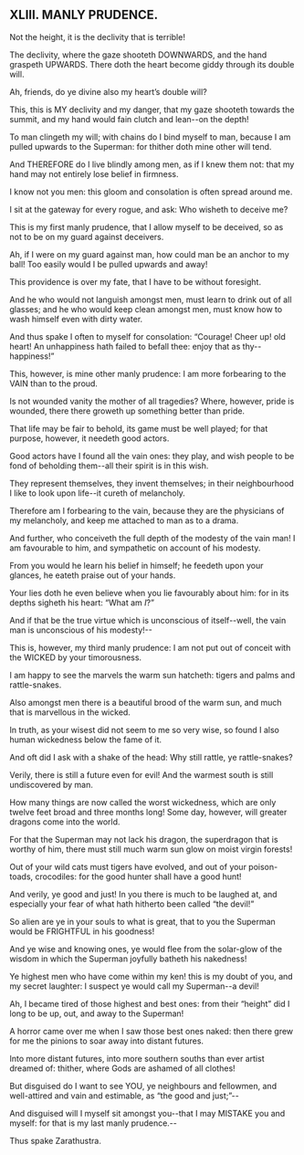 ## XLIII. MANLY PRUDENCE.

Not the height, it is the declivity that is terrible!

The declivity, where the gaze shooteth DOWNWARDS, and the hand graspeth
UPWARDS. There doth the heart become giddy through its double will.

Ah, friends, do ye divine also my heart’s double will?

This, this is MY declivity and my danger, that my gaze shooteth towards
the summit, and my hand would fain clutch and lean--on the depth!

To man clingeth my will; with chains do I bind myself to man, because
I am pulled upwards to the Superman: for thither doth mine other will
tend.

And THEREFORE do I live blindly among men, as if I knew them not: that
my hand may not entirely lose belief in firmness.

I know not you men: this gloom and consolation is often spread around
me.

I sit at the gateway for every rogue, and ask: Who wisheth to deceive
me?

This is my first manly prudence, that I allow myself to be deceived, so
as not to be on my guard against deceivers.

Ah, if I were on my guard against man, how could man be an anchor to my
ball! Too easily would I be pulled upwards and away!

This providence is over my fate, that I have to be without foresight.

And he who would not languish amongst men, must learn to drink out of
all glasses; and he who would keep clean amongst men, must know how to
wash himself even with dirty water.

And thus spake I often to myself for consolation: “Courage! Cheer up!
old heart! An unhappiness hath failed to befall thee: enjoy that as
thy--happiness!”

This, however, is mine other manly prudence: I am more forbearing to the
VAIN than to the proud.

Is not wounded vanity the mother of all tragedies? Where, however, pride
is wounded, there there groweth up something better than pride.

That life may be fair to behold, its game must be well played; for that
purpose, however, it needeth good actors.

Good actors have I found all the vain ones: they play, and wish people
to be fond of beholding them--all their spirit is in this wish.

They represent themselves, they invent themselves; in their
neighbourhood I like to look upon life--it cureth of melancholy.

Therefore am I forbearing to the vain, because they are the physicians
of my melancholy, and keep me attached to man as to a drama.

And further, who conceiveth the full depth of the modesty of the vain
man! I am favourable to him, and sympathetic on account of his modesty.

From you would he learn his belief in himself; he feedeth upon your
glances, he eateth praise out of your hands.

Your lies doth he even believe when you lie favourably about him: for in
its depths sigheth his heart: “What am _I_?”

And if that be the true virtue which is unconscious of itself--well, the
vain man is unconscious of his modesty!--

This is, however, my third manly prudence: I am not put out of conceit
with the WICKED by your timorousness.

I am happy to see the marvels the warm sun hatcheth: tigers and palms
and rattle-snakes.

Also amongst men there is a beautiful brood of the warm sun, and much
that is marvellous in the wicked.

In truth, as your wisest did not seem to me so very wise, so found I
also human wickedness below the fame of it.

And oft did I ask with a shake of the head: Why still rattle, ye
rattle-snakes?

Verily, there is still a future even for evil! And the warmest south is
still undiscovered by man.

How many things are now called the worst wickedness, which are only
twelve feet broad and three months long! Some day, however, will greater
dragons come into the world.

For that the Superman may not lack his dragon, the superdragon that
is worthy of him, there must still much warm sun glow on moist virgin
forests!

Out of your wild cats must tigers have evolved, and out of your
poison-toads, crocodiles: for the good hunter shall have a good hunt!

And verily, ye good and just! In you there is much to be laughed at, and
especially your fear of what hath hitherto been called “the devil!”

So alien are ye in your souls to what is great, that to you the Superman
would be FRIGHTFUL in his goodness!

And ye wise and knowing ones, ye would flee from the solar-glow of the
wisdom in which the Superman joyfully batheth his nakedness!

Ye highest men who have come within my ken! this is my doubt of you, and
my secret laughter: I suspect ye would call my Superman--a devil!

Ah, I became tired of those highest and best ones: from their “height”
 did I long to be up, out, and away to the Superman!

A horror came over me when I saw those best ones naked: then there grew
for me the pinions to soar away into distant futures.

Into more distant futures, into more southern souths than ever artist
dreamed of: thither, where Gods are ashamed of all clothes!

But disguised do I want to see YOU, ye neighbours and fellowmen, and
well-attired and vain and estimable, as “the good and just;”--

And disguised will I myself sit amongst you--that I may MISTAKE you and
myself: for that is my last manly prudence.--

Thus spake Zarathustra.





